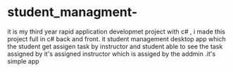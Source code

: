 # student_managment-
it is my third year rapid application developmet project with c# , i made this project full in c# back and front. it student management desktop app which the student get assigen task by instructor and student able to see the task assigned by it's assigned instructor which is assiged by the addmin .it's simple app 
